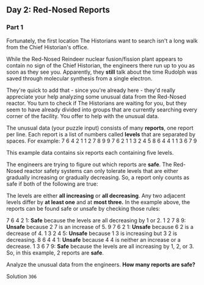 ## Day 2: Red-Nosed Reports

### Part 1
Fortunately, the first location The Historians want to search isn't a long walk from the Chief Historian's office.

While the Red-Nosed Reindeer nuclear fusion/fission plant appears to contain no sign of the Chief Historian, the engineers there run up to you as soon as they see you. Apparently, they **still** talk about the time Rudolph was saved through molecular synthesis from a single electron.

They're quick to add that - since you're already here - they'd really appreciate your help analyzing some unusual data from the Red-Nosed reactor. You turn to check if The Historians are waiting for you, but they seem to have already divided into groups that are currently searching every corner of the facility. You offer to help with the unusual data.

The unusual data (your puzzle input) consists of many **reports**, one report per line. Each report is a list of numbers called **levels** that are separated by spaces. For example:
7 6 4 2 1
1 2 7 8 9
9 7 6 2 1
1 3 2 4 5
8 6 4 4 1
1 3 6 7 9

This example data contains six reports each containing five levels.

The engineers are trying to figure out which reports are **safe**. The Red-Nosed reactor safety systems can only tolerate levels that are either gradually increasing or gradually decreasing. So, a report only counts as safe if both of the following are true:

The levels are either **all increasing** or **all decreasing**.
Any two adjacent levels differ by **at least one** and at **most three.**
In the example above, the reports can be found safe or unsafe by checking those rules:

7 6 4 2 1: **Safe** because the levels are all decreasing by 1 or 2.
1 2 7 8 9: **Unsafe** because 2 7 is an increase of 5.
9 7 6 2 1: **Unsafe** because 6 2 is a decrease of 4.
1 3 2 4 5: **Unsafe** because 1 3 is increasing but 3 2 is decreasing.
8 6 4 4 1: **Unsafe** because 4 4 is neither an increase or a decrease.
1 3 6 7 9: **Safe** because the levels are all increasing by 1, 2, or 3.
So, in this example, 2 reports are **safe**.

Analyze the unusual data from the engineers. **How many reports are safe?**

Solution `306`